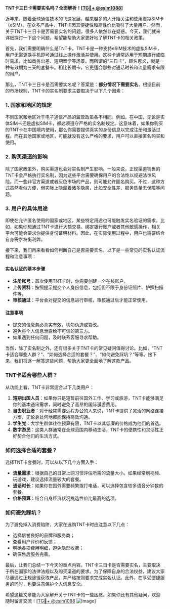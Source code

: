 **TNT卡三日卡需要实名吗？全面解析！[[TG💪+ @esim1088](https://t.me/s/esim1088)]**

近年来，随着全球通信技术的飞速发展，越来越多的人开始关注和使用虚拟SIM卡（eSIM）。在众多产品中，TNT卡因其便捷性和高性价比吸引了大量用户。然而，关于TNT卡三日卡是否需要实名的问题，很多人依然存在疑惑。今天，我们就来详细探讨一下这个问题，希望能帮助大家更好地了解TNT卡的相关政策。

首先，我们需要明确什么是TNT卡。TNT卡是一种支持eSIM技术的虚拟SIM卡，用户无需更换手机即可通过线上操作激活并使用。这种卡通常适用于短期旅行或临时需求，比如商务出差、短期留学等场景。而所谓的“三日卡”，顾名思义，就是一种有效期为三天的套餐卡。相比长期卡，它更适合那些对通话时长和流量需求有限的用户。

那么，TNT卡三日卡是否需要实名呢？答案是：**部分情况下需要实名**。根据目前的市场规则，TNT卡的实名制要求主要取决于以下几个因素：

### **1. 国家和地区的规定**
不同国家和地区对于电子通信产品的监管政策各不相同。例如，在中国，无论是实体SIM卡还是虚拟SIM卡，都必须遵守严格的实名制规定。这意味着，如果你购买的TNT卡在中国境内使用，那么你需要提供真实的身份信息以完成注册和激活过程。而在其他国家或地区，可能就没有这么严格的要求，用户可以直接匿名购买和使用。

### **2. 购买渠道的影响**
除了国家政策外，购买渠道也会对实名制产生影响。一般来说，正规渠道销售的TNT卡会严格执行实名制，因为这些平台需要确保用户的合法性以规避法律风险。而一些非官方渠道或者灰色市场的产品，则可能允许匿名购买。不过，这种方式虽然看似方便，但实际上隐藏着诸多隐患，比如安全性差、服务质量无保障等问题。

### **3. 用户的具体用途**
即使在允许匿名使用的国家或地区，某些特定用途也可能触发实名验证的需求。比如，如果你想通过TNT卡进行大额交易、绑定银行账户或者其他敏感操作，相关平台可能会要求你提供身份证明材料。因此，在实际使用过程中，用户也需要结合自身需求权衡利弊。

接下来，我们再来看看如何判断自己是否需要实名。以下是一些常见的实名认证流程和注意事项：

#### **实名认证的基本步骤**
- **注册账号**：首次使用TNT卡时，你需要创建一个在线账户。
- **上传资料**：按照提示提交个人身份信息，包括但不限于身份证照片、护照扫描件等。
- **审核通过**：平台会对提交的信息进行审核，审核通过后才能正常使用。

#### **注意事项**
- 提交的信息务必真实有效，切勿伪造或篡改。
- 避免将个人信息泄露给不可信的第三方。
- 如果遇到任何问题，及时联系客服寻求帮助。

当然，除了实名制之外，还有很多关于TNT卡的常见疑问值得讨论。比如，“TNT卡适合哪些人群？”、“如何选择合适的套餐？”、“如何避免踩坑？”等等。接下来，我们将逐一解答这些问题，帮助大家更全面地了解这款产品。

### **TNT卡适合哪些人群？**

从功能上看，TNT卡非常适合以下几类用户：

1. **短期出国人员**：如果你只是短暂前往国外工作、学习或旅游，TNT卡能够满足你的基本通讯需求，同时避免了高昂的国际漫游费用。
2. **自由职业者**：对于经常需要远程办公的人来说，TNT卡提供了灵活的网络连接方案，无论身处何地都能保持高效沟通。
3. **学生党**：大学生群体往往预算有限，TNT卡以其低廉的价格成为他们的首选。
4. **数字游民**：这类人群通常在全球范围内移动生活，TNT卡的便携性和灵活性正好契合他们的生活方式。

### **如何选择合适的套餐？**

选择TNT卡套餐时，可以从以下几个方面入手：

- **流量需求**：根据自己的日常上网习惯评估所需的流量大小。如果经常刷视频、玩游戏，建议选择流量较大的套餐。
- **通话时长**：如果你在国外需要频繁拨打电话，可以选择包含较多语音分钟数的套餐。
- **价格预算**：结合自身经济状况挑选性价比最高的选项。

### **如何避免踩坑？**

为了避免掉入消费陷阱，大家在选购TNT卡时应注意以下几点：

- 选择信誉良好的品牌和服务商；
- 查看用户评价和反馈；
- 明确各项费用明细，避免隐形收费；
- 确保售后服务完善。

最后，让我们总结一下今天的重点内容。TNT卡三日卡是否需要实名，主要取决于所在国家的法律法规以及购买渠道的要求。为了保障自身的合法权益，建议大家尽量通过正规途径获取产品，并严格按照要求完成实名认证。此外，在享受便捷服务的同时，也要注意保护个人信息安全。

希望这篇文章能为大家解开关于TNT卡的一些困惑。如果你还有其他疑问，欢迎随时留言交流！[[TG💪+ @esim1088](https://t.me/s/esim1088) ![Image](https://i.postimg.cc/4NQfJmqS/Snipaste-2025-05-13-00-14-12.png)]